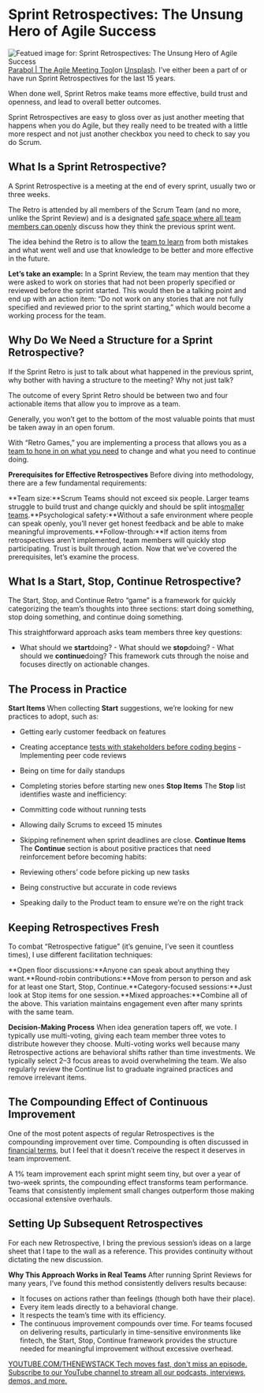# Sprint Retrospectives: The Unsung Hero of Agile Success
![Featued image for: Sprint Retrospectives: The Unsung Hero of Agile Success](https://cdn.thenewstack.io/media/2025/03/fa59cf3d-parabol-the-agile-meeting-tool-q2jngcuemfu-unsplash-1024x683.jpg)
[Parabol | The Agile Meeting Tool](https://unsplash.com/@parabol?utm_content=creditCopyText&utm_medium=referral&utm_source=unsplash)on
[Unsplash](https://unsplash.com/photos/a-woman-standing-in-front-of-a-group-of-people-q2jngCuEMFU?utm_content=creditCopyText&utm_medium=referral&utm_source=unsplash).
I’ve either been a part of or have run Sprint Retrospectives for the last 15 years.

When done well, Sprint Retros make teams more effective, build trust and openness, and lead to overall better outcomes.

Sprint Retrospectives are easy to gloss over as just another meeting that happens when you do Agile, but they really need to be treated with a little more respect and not just another checkbox you need to check to say you do Scrum.

## What Is a Sprint Retrospective?
A Sprint Retrospective is a meeting at the end of every sprint, usually two or three weeks.

The Retro is attended by all members of the Scrum Team (and no more, unlike the Sprint Review) and is a designated [safe space where all team members can openly](https://thenewstack.io/open-source-communities-need-more-safe-spaces-and-codes-of-conducts-now/) discuss how they think the previous sprint went.

The idea behind the Retro is to allow the [team to learn](https://thenewstack.io/what-can-incident-teams-learn-from-crisis-management/) from both mistakes and what went well and use that knowledge to be better and more effective in the future.

**Let’s take an example:**
In a Sprint Review, the team may mention that they were asked to work on stories that had not been properly specified or reviewed before the sprint started. This would then be a talking point and end up with an action item: “Do not work on any stories that are not fully specified and reviewed prior to the sprint starting,” which would become a working process for the team.

## Why Do We Need a Structure for a Sprint Retrospective?
If the Sprint Retro is just to talk about what happened in the previous sprint, why bother with having a structure to the meeting? Why not just talk?

The outcome of every Sprint Retro should be between two and four actionable items that allow you to improve as a team.

Generally, you won’t get to the bottom of the most valuable points that must be taken away in an open forum.

With “Retro Games,” you are implementing a process that allows you as a [team to hone in on what you need](https://thenewstack.io/why-a-dataops-team-needs-a-database-reliability-engineer/) to change and what you need to continue doing.

**Prerequisites for Effective Retrospectives**
Before diving into methodology, there are a few fundamental requirements:

**Team size:**Scrum Teams should not exceed six people. Larger teams struggle to build trust and change quickly and should be split into[smaller teams](https://namegenerators.online/scrum-team-name-generator/).**Psychological safety:**Without a safe environment where people can speak openly, you’ll never get honest feedback and be able to make meaningful improvements.**Follow-through:**If action items from retrospectives aren’t implemented, team members will quickly stop participating. Trust is built through action.
Now that we’ve covered the prerequisites, let’s examine the process.

## What Is a Start, Stop, Continue Retrospective?
The Start, Stop, and Continue Retro “game” is a framework for quickly categorizing the team’s thoughts into three sections: start doing something, stop doing something, and continue doing something.

This straightforward approach asks team members three key questions:

- What should we
**start**doing? - What should we
**stop**doing? - What should we
**continue**doing?
This framework cuts through the noise and focuses directly on actionable changes.

## The Process in Practice
**Start Items**
When collecting **Start** suggestions, we’re looking for new practices to adopt, such as:

- Getting early customer feedback on features
- Creating acceptance
[tests with stakeholders before coding begins](https://thenewstack.io/cycode-tests-for-code-security-for-entire-software-lifecycle/) - Implementing peer code reviews
- Being on time for daily standups
- Completing stories before starting new ones
**Stop Items**
The **Stop** list identifies waste and inefficiency:

- Committing code without running tests
- Allowing daily Scrums to exceed 15 minutes
- Skipping refinement when sprint deadlines are close.
**Continue Items**
The **Continue** section is about positive practices that need reinforcement before becoming habits:

- Reviewing others’ code before picking up new tasks
- Being constructive but accurate in code reviews
- Speaking daily to the Product team to ensure we’re on the right track
## Keeping Retrospectives Fresh
To combat “Retrospective fatigue” (it’s genuine, I’ve seen it countless times), I use different facilitation techniques:

**Open floor discussions:**Anyone can speak about anything they want.**Round-robin contributions:**Move from person to person and ask for at least one Start, Stop, Continue.**Category-focused sessions:**Just look at Stop items for one session.**Mixed approaches:**Combine all of the above.
This variation maintains engagement even after many sprints with the same team.

**Decision-Making Process**
When idea generation tapers off, we vote. I typically use multi-voting, giving each team member three votes to distribute however they choose. Multi-voting works well because many Retrospective actions are behavioral shifts rather than time investments. We typically select 2–3 focus areas to avoid overwhelming the team. We also regularly review the Continue list to graduate ingrained practices and remove irrelevant items.

## The Compounding Effect of Continuous Improvement
One of the most potent aspects of regular Retrospectives is the compounding improvement over time. Compounding is often discussed in [financial terms](https://calculatorlord.com/compound-interest-calculator/), but I feel that it doesn’t receive the respect it deserves in team improvement.

A 1% team improvement each sprint might seem tiny, but over a year of two-week sprints, the compounding effect transforms team performance. Teams that consistently implement small changes outperform those making occasional extensive overhauls.

## Setting Up Subsequent Retrospectives
For each new Retrospective, I bring the previous session’s ideas on a large sheet that I tape to the wall as a reference. This provides continuity without dictating the new discussion.

**Why This Approach Works in Real Teams**
After running Sprint Reviews for many years, I’ve found this method consistently delivers results because:

- It focuses on actions rather than feelings (though both have their place).
- Every item leads directly to a behavioral change.
- It respects the team’s time with its efficiency.
- The continuous improvement compounds over time.
For teams focused on delivering results, particularly in time-sensitive environments like fintech, the Start, Stop, Continue framework provides the structure needed for meaningful improvement without excessive overhead.

[
YOUTUBE.COM/THENEWSTACK
Tech moves fast, don't miss an episode. Subscribe to our YouTube
channel to stream all our podcasts, interviews, demos, and more.
](https://youtube.com/thenewstack?sub_confirmation=1)